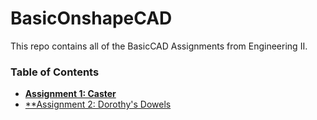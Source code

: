 # BasicOnshapeCAD

This repo contains all of the BasicCAD Assignments from Engineering II.

### Table of Contents
* [**Assignment 1: Caster**](/caster)
* [**Assignment 2: Dorothy's Dowels](/dorothy_dowels)